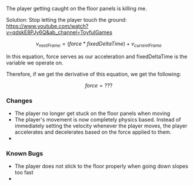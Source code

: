 The player getting caught on the floor panels is killing me.

Solution: Stop letting the player touch the ground:
<https://www.youtube.com/watch?v=qdskE8PJy6Q&ab_channel=ToyfulGames>

$${v_{nextFrame} = (force * fixedDeltaTime) + v_{currentFrame}}$$

In this equation, force serves as our acceleration and fixedDeltaTime is the variable we operate on.

Therefore, if we get the derivative of this equation, we get the following:

$${force = ???}$$

### Changes
- The player no longer get stuck on the floor panels when moving
- The player's movement is now completely physics based. Instead of immediately setting the velocity whenever the player moves, the player accelerates and decelerates based on the force applied to them.
- 

### Known Bugs
- The player does not stick to the floor properly when going down slopes too fast
-
